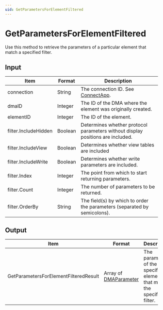 ```yaml
---
uid: GetParametersForElementFiltered
---
```


# GetParametersForElementFiltered

Use this method to retrieve the parameters of a particular element that match a specified filter.

<!-- Available from DataMiner 9.6.7 onwards. -->

## Input

| Item                 | Format  | Description                                                                      |
|----------------------|---------|----------------------------------------------------------------------------------|
| connection           | String  | The connection ID. See [ConnectApp](xref:ConnectApp).                            |
| dmaID                | Integer | The ID of the DMA where the element was originally created.                      |
| elementID            | Integer | The ID of the element.                                                           |
| filter.IncludeHidden | Boolean | Determines whether protocol parameters without display positions are included.   |
| filter.IncludeView   | Boolean | Determines whether view tables are included                                      |
| filter.IncludeWrite  | Boolean | Determines whether write parameters are included.                                |
| filter.Index         | Integer | The point from which to start returning parameters.                              |
| filter.Count         | Integer | The number of parameters to be returned.                                         |
| filter.OrderBy       | String  | The field(s) by which to order the parameters (separated by semicolons).         |

## Output

| Item | Format | Description |
|--|--|--|
| GetParametersForElementFilteredResult | Array of [DMAParameter](xref:DMAParameter) | The parameters of the specified element that match the specified filter. |
